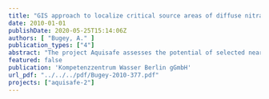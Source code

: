 ```yaml
---
title: "GIS approach to localize critical source areas of diffuse nitrate pollution. Case study on the Ic catchment, France"
date: 2010-01-01
publishDate: 2020-05-25T15:14:06Z
authors: [ "Bugey, A." ]
publication_types: ["4"]
abstract: "The project Aquisafe assesses the potential of selected near-natural mitigation systems, such as constructed wetlands or infiltration,zones, to reduce diffuse pollution from agricultural sources and consequently protect surface water resources. A particular aim is the attenuation of nutrients and pesticides. Based on the review of available information and preliminary tests within Aquisafe 1 (2007-2009), the second project phase Aquisafe 2 (2009-2012) is structured along the following main components: (i) Development and evaluation of GIS-based approaches for the identification of diffuse pollution hotspots, as well as model-based tools for the simulation of nutrient reduction from mitigation zones (ii) Assessment of nutrient retention capacity of different types of mitigation zones in international case studies in the Ic watershed in France and the Upper White River watershed in the USA under natural conditions, such as variable flow. (iii) Identification of efficient mitigation zone designs for the retention of relevant pesticides in laboratory and technical scale experiments at UBA in Berlin.The present study focused on (i) and aimed at testing GIS approaches for the localization of critical source areas (CSAs) of diffuse NO3- pollution in rural catchments with low data availability as a basis for the planning of mitigation measures. We tested a universal GIS-based approach, which is a combination of published methods. The five parameters land use, soil, slope, riparian buffer strips and distance to surface waters were identified as most relevant for diffuse agricultural NO3 - pollution. Each parameter was classified into three risk classes, based on a literature review. The risk classes of the five parameters were then averaged in a GIS overlay in order to find areas with highest risk. The Ic catchment in Brittany, France, served as a study site to test the applicability of the chosen approach. The result of the overlay was compared (a) with measured NO3 - loads in seven subcatchments of the Ic catchment and (b) with the results of a previous analysis by the numerical model Soil and Water Assessment Tool (SWAT). Regarding (a) it was found that higher mean risk classes in a subcatchment correspond with higher measured NO3- loads. However, due to the small number of data points a reliable statistical analysis was not possible. Regarding (b), the plotting of the loads predicted by SWAT against the mean risk class for the 32 SWAT subcatchments show a similar, but poorer relationship. The GIS approach was further analyzed regarding its sensitivity to each of the parameters. The analysis showed that the method is not very sensitive to most of the parameters, i.e. risk class distribution (or the choice of CSA) does not change greatly if one parameter is omitted. Nevertheless, if data quality for some parameters is known to be low, sensitivity of the result to the parameter should be considered in addition.In summary, it can be stated that the applied GIS overlay is a promising, easy to handle approach. First experiences on the Ic catchment indicate that GIS-based approaches can be robust, even for lower data availability. As a result, further work is suggested towards developing a universally applicable GIS method for nitrate CSA identification. Main points to be assessed are the number of classes, the necessary weighting of parameters and the best inclusion of different nitrogen pathways between field and surface water."
featured: false
publication: 'Kompetenzzentrum Wasser Berlin gGmbH'
url_pdf: "../../../pdf/Bugey-2010-377.pdf"
projects: ["aquisafe-2"]
---
```


